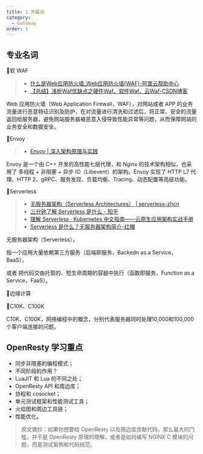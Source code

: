 ```yaml
---
title: 1 开篇词
category:
  - Gateway
order: 1
---
```


## 专业名词
🔶软 WAF

> + [什么是Web应用防火墙_Web应用防火墙(WAF)-阿里云帮助中心](https://help.aliyun.com/zh/waf/web-application-firewall-3-0/product-overview/what-is-waf)
> + [【总结】浅析Waf优缺点之硬件Waf、软件Waf、云Waf-CSDN博客](https://blog.csdn.net/enweitech/article/details/78899383)
>

Web 应用防火墙（Web Application Firewall，WAF），对网站或者 APP 的业务流量进行恶意特征识别及防护，在对流量进行清洗和过滤后，将正常、安全的流量返回给服务器，避免网站服务器被恶意入侵导致性能异常等问题，从而保障网站的业务安全和数据安全。



🔶Envoy

> + [Envoy | 深入架构原理与实践](https://www.thebyte.com.cn/MicroService/Envoy.html)
>

Envoy 是一个由 C++ 开发的高性能七层代理，和 Nginx 的技术架构相似，也采用了 多线程 + 非阻塞 + 异步 IO（Libevent）的架构。Envoy 实现了 HTTP L7 代理、HTTP 2、gRPC、服务发现、负载均衡、Tracing、动态配置等高级功能。



🔶Serverless

> + [无服务器架构（Serverless Architectures） | serverless-zhcn](https://amio.github.io/serverless-zhcn/)
> + [三分钟了解 Serverless 是什么 - 知乎](https://zhuanlan.zhihu.com/p/340882159)
> + [理解 Serverless · Kubernetes 中文指南——云原生应用架构实战手册](https://jimmysong.io/kubernetes-handbook/usecases/understanding-serverless.html)
> + [Serverless 是什么？无服务器架构简介-红帽](https://www.redhat.com/zh/topics/cloud-native-apps/what-is-serverless#%E4%BB%80%E4%B9%88%E6%98%AF-faas%EF%BC%9F)
>

无服务器架构（Serverless），

指一个应用大量依赖第三方服务（后端即服务，Backedn as a Service，BaaS），

或者 把代码交由托管的、短生命周期的容器中执行（函数即服务，Function as a Service，FaaS）。



🔶边缘计算



🔶C10K、C100K

C10K、C100K，网络编程中的概念，分别代表服务器同时处理10,000和100,000个客户端连接的问题。



## OpenResty 学习重点
+ 同步非阻塞的编程模式；
+ 不同阶段的作用？
+ LuaJIT 和 Lua 的不同之处；
+ OpenResty API 和周边库；
+ 协程和 cosocket；
+ 单元测试框架和性能测试工具；
+ 火焰图和周边工具链；
+ 性能优化。

> 原文摘抄：如果你想要给 OpenResty 以及周边库贡献代码，那么最大的门槛，并不是 OpenResty 原理的理解，或者是如何编写 NGINX C 模块的问题，而是测试案例和代码规范。
>



